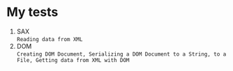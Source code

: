 # My tests
1. SAX </br> ```Reading data from XML```
2. DOM</br> ```Creating DOM Document, Serializing a DOM Document to a String, to a File, Getting data from XML with DOM```
